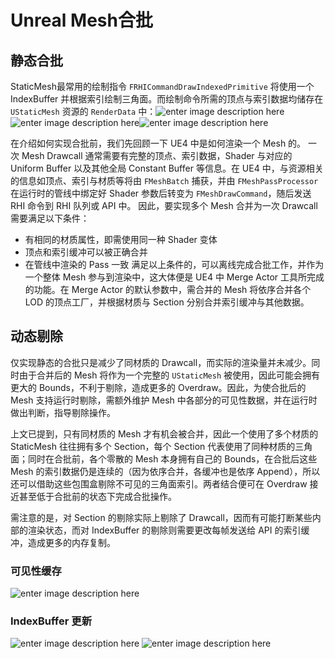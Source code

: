 # Unreal Mesh合批

## 静态合批
StaticMesh最常用的绘制指令 `FRHICommandDrawIndexedPrimitive` 将使用一个 IndexBuffer 并根据索引绘制三角面。而绘制命令所需的顶点与索引数据均储存在 `UStaticMesh` 资源的 `RenderData` 中：![enter image description here](https://media.githubusercontent.com/media/Caelumnia/Source4/AutoMesh/image/GigaMerge0.png)![enter image description here](https://media.githubusercontent.com/media/Caelumnia/Source4/AutoMesh/image/GigaMerge1.png)![enter image description here](https://media.githubusercontent.com/media/Caelumnia/Source4/AutoMesh/image/GigaMerge2.png)

在介绍如何实现合批前，我们先回顾一下 UE4 中是如何渲染一个 Mesh 的。
一次 Mesh Drawcall 通常需要有完整的顶点、索引数据，Shader 与对应的 Uniform Buffer 以及其他全局 Constant Buffer 等信息。在 UE4 中，与资源相关的信息如顶点、索引与材质等将由 `FMeshBatch` 捕获，并由 `FMeshPassProcessor` 在运行时的管线中绑定好 Shader 参数后转变为 `FMeshDrawCommand`，随后发送 RHI 命令到 RHI 队列或 API 中。
因此，要实现多个 Mesh 合并为一次 Drawcall 需要满足以下条件：
- 有相同的材质属性，即需使用同一种 Shader 变体
- 顶点和索引缓冲可以被正确合并
- 在管线中渲染的 Pass 一致
满足以上条件的，可以离线完成合批工作，并作为一个整体 Mesh 参与到渲染中，这大体便是 UE4 中 Merge Actor 工具所完成的功能。在 Merge Actor 的默认参数中，需合并的 Mesh 将依序合并各个 LOD 的顶点工厂，并根据材质与 Section 分别合并索引缓冲与其他数据。

## 动态剔除
仅实现静态的合批只是减少了同材质的 Drawcall，而实际的渲染量并未减少。同时由于合并后的 Mesh 将作为一个完整的 `UStaticMesh` 被使用，因此可能会拥有更大的 Bounds，不利于剔除，造成更多的 Overdraw。因此，为使合批后的 Mesh 支持运行时剔除，需额外维护 Mesh 中各部分的可见性数据，并在运行时做出判断，指导剔除操作。

上文已提到，只有同材质的 Mesh 才有机会被合并，因此一个使用了多个材质的 StaticMesh 往往拥有多个 Section，每个 Section 代表使用了同种材质的三角面；同时在合批前，各个零散的 Mesh 本身拥有自己的 Bounds，在合批后这些 Mesh 的索引数据仍是连续的（因为依序合并，各缓冲也是依序 Append），所以还可以借助这些包围盒剔除不可见的三角面索引。两者结合便可在 Overdraw 接近甚至低于合批前的状态下完成合批操作。

需注意的是，对 Section 的剔除实际上剔除了 Drawcall，因而有可能打断某些内部的渲染状态，而对 IndexBuffer 的剔除则需要更改每帧发送给 API 的索引缓冲，造成更多的内存复制。

### 可见性缓存
![enter image description here](https://media.githubusercontent.com/media/Caelumnia/Source4/AutoMesh/image/GigaMerge3.png)
### IndexBuffer 更新
![enter image description here](https://media.githubusercontent.com/media/Caelumnia/Source4/AutoMesh/image/GigaMerge4.png)
![enter image description here](https://media.githubusercontent.com/media/Caelumnia/Source4/AutoMesh/image/GigaMerge5.png)
